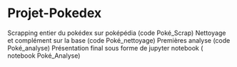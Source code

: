 # Projet-Pokedex
 
 Scrapping entier du pokédex sur poképédia (code Poké_Scrap)
 Nettoyage et complément sur la base (code Poké_nettoyage)
 Premières analyse (code Poké_analyse)
 Présentation final sous forme de jupyter notebook ( notebook Poké_Analyse)
